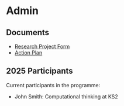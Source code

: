 # Admin

## Documents

- [Research Project Form]()
- [Action Plan]()

## 2025  Participants

Current participants in the programme:

- John Smith: Computational thinking at KS2